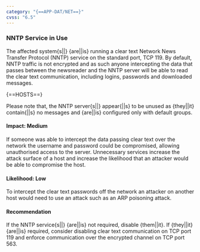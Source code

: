```yaml
---
category: "{==APP-DAT/NET==}"
cvss: "6.5"
---
```

### NNTP Service in Use
The affected system{s||} {are||is} running a clear text Network News Transfer Protocol (NNTP) service on the standard port, TCP 119. By default, NNTP traffic is not encrypted and as such anyone intercepting the data that passes between the newsreader and the NNTP server will be able to read the clear text communication, including logins, passwords and downloaded messages.

{==HOSTS==}

Please note that, the NNTP server{s||} appear{||s} to be unused as {they||it} contain{||s} no messages and {are||is} configured only with default groups.
#### Impact: Medium
If someone was able to intercept the data passing clear text over the network the username and password could be compromised, allowing unauthorised access to the server. Unnecessary services increase the attack surface of a host and increase the likelihood that an attacker would be able to compromise the host.
#### Likelihood: Low
To intercept the clear text passwords off the network an attacker on another host would need to use an attack such as an ARP poisoning attack.
#### Recommendation
If the NNTP service{s||} {are||is} not required, disable {them||it}. If {they||it} {are||is} required, consider disabling clear text communication on TCP port 119 and enforce communication over the encrypted channel on TCP port 563.